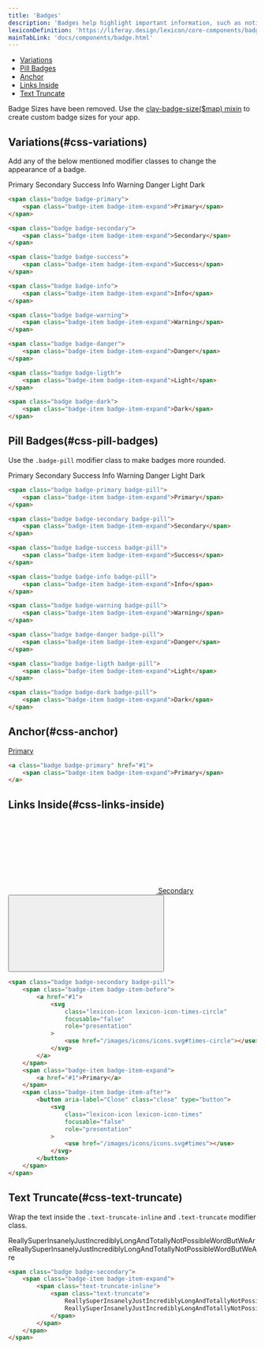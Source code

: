 ```yaml
---
title: 'Badges'
description: 'Badges help highlight important information, such as notifications or new and unread messages. Badges have circular borders and are only used to specify a number.'
lexiconDefinition: 'https://liferay.design/lexicon/core-components/badges/'
mainTabLink: 'docs/components/badge.html'
---
```


<div class="nav-toc-absolute">
<div class="nav-toc">

-   [Variations](#css-variations)
-   [Pill Badges](#css-pill-badges)
-   [Anchor](#css-anchor)
-   [Links Inside](#css-links-inside)
-   [Text Truncate](#css-text-truncate)

</div>
</div>

<div class="clay-site-alert alert alert-warning">
	Badge Sizes have been removed. Use the <a href="https://github.com/liferay/clay/blob/master/packages/clay-css/src/scss/mixins/_badges.scss#L19">clay-badge-size($map) mixin</a> to create custom badge sizes for your app.
</div>

## Variations(#css-variations)

Add any of the below mentioned modifier classes to change the appearance of a badge.

<div class="sheet-example">
	<span class="badge badge-primary">
		<span class="badge-item badge-item-expand">Primary</span>
	</span>
	<span class="badge badge-secondary">
		<span class="badge-item badge-item-expand">Secondary</span>
	</span>
	<span class="badge badge-success">
		<span class="badge-item badge-item-expand">Success</span>
	</span>
	<span class="badge badge-info">
		<span class="badge-item badge-item-expand">Info</span>
	</span>
	<span class="badge badge-warning">
		<span class="badge-item badge-item-expand">Warning</span>
	</span>
	<span class="badge badge-danger">
		<span class="badge-item badge-item-expand">Danger</span>
	</span>
	<span class="badge badge-ligth">
		<span class="badge-item badge-item-expand">Light</span>
	</span>
	<span class="badge badge-dark">
		<span class="badge-item badge-item-expand">Dark</span>
	</span>
</div>

```html
<span class="badge badge-primary">
	<span class="badge-item badge-item-expand">Primary</span>
</span>

<span class="badge badge-secondary">
	<span class="badge-item badge-item-expand">Secondary</span>
</span>

<span class="badge badge-success">
	<span class="badge-item badge-item-expand">Success</span>
</span>

<span class="badge badge-info">
	<span class="badge-item badge-item-expand">Info</span>
</span>

<span class="badge badge-warning">
	<span class="badge-item badge-item-expand">Warning</span>
</span>

<span class="badge badge-danger">
	<span class="badge-item badge-item-expand">Danger</span>
</span>

<span class="badge badge-ligth">
	<span class="badge-item badge-item-expand">Light</span>
</span>

<span class="badge badge-dark">
	<span class="badge-item badge-item-expand">Dark</span>
</span>
```

## Pill Badges(#css-pill-badges)

Use the `.badge-pill` modifier class to make badges more rounded.

<div class="sheet-example">
	<span class="badge badge-primary badge-pill">
		<span class="badge-item badge-item-expand">Primary</span>
	</span>
	<span class="badge badge-secondary badge-pill">
		<span class="badge-item badge-item-expand">Secondary</span>
	</span>
	<span class="badge badge-success badge-pill">
		<span class="badge-item badge-item-expand">Success</span>
	</span>
	<span class="badge badge-info badge-pill">
		<span class="badge-item badge-item-expand">Info</span>
	</span>
	<span class="badge badge-warning badge-pill">
		<span class="badge-item badge-item-expand">Warning</span>
	</span>
	<span class="badge badge-danger badge-pill">
		<span class="badge-item badge-item-expand">Danger</span>
	</span>
	<span class="badge badge-ligth badge-pill">
		<span class="badge-item badge-item-expand">Light</span>
	</span>
	<span class="badge badge-dark badge-pill">
		<span class="badge-item badge-item-expand">Dark</span>
	</span>
</div>

```html
<span class="badge badge-primary badge-pill">
	<span class="badge-item badge-item-expand">Primary</span>
</span>

<span class="badge badge-secondary badge-pill">
	<span class="badge-item badge-item-expand">Secondary</span>
</span>

<span class="badge badge-success badge-pill">
	<span class="badge-item badge-item-expand">Success</span>
</span>

<span class="badge badge-info badge-pill">
	<span class="badge-item badge-item-expand">Info</span>
</span>

<span class="badge badge-warning badge-pill">
	<span class="badge-item badge-item-expand">Warning</span>
</span>

<span class="badge badge-danger badge-pill">
	<span class="badge-item badge-item-expand">Danger</span>
</span>

<span class="badge badge-ligth badge-pill">
	<span class="badge-item badge-item-expand">Light</span>
</span>

<span class="badge badge-dark badge-pill">
	<span class="badge-item badge-item-expand">Dark</span>
</span>
```

## Anchor(#css-anchor)

<div class="sheet-example">
	<a class="badge badge-primary" href="#1">
		<span class="badge-item badge-item-expand">Primary</span>
	</a>
</div>

```html
<a class="badge badge-primary" href="#1">
	<span class="badge-item badge-item-expand">Primary</span>
</a>
```

## Links Inside(#css-links-inside)

<div class="sheet-example">
	<span class="badge badge-secondary badge-pill">
		<span class="badge-item badge-item-before">
			<a href="#1">
				<svg class="lexicon-icon lexicon-icon-times-circle" focusable="false" role="presentation">
					<use href="/images/icons/icons.svg#times-circle"></use>
				</svg>
			</a>
		</span>
		<span class="badge-item badge-item-expand">
			<a href="#1">Secondary</a>
		</span>
		<span class="badge-item badge-item-after">
			<button aria-label="Close" class="close" type="button">
				<svg class="lexicon-icon lexicon-icon-times" focusable="false" role="presentation">
					<use href="/images/icons/icons.svg#times"></use>
				</svg>
			</button>
		</span>
	</span>
</div>

```html
<span class="badge badge-secondary badge-pill">
	<span class="badge-item badge-item-before">
		<a href="#1">
			<svg
				class="lexicon-icon lexicon-icon-times-circle"
				focusable="false"
				role="presentation"
			>
				<use href="/images/icons/icons.svg#times-circle"></use>
			</svg>
		</a>
	</span>
	<span class="badge-item badge-item-expand">
		<a href="#1">Primary</a>
	</span>
	<span class="badge-item badge-item-after">
		<button aria-label="Close" class="close" type="button">
			<svg
				class="lexicon-icon lexicon-icon-times"
				focusable="false"
				role="presentation"
			>
				<use href="/images/icons/icons.svg#times"></use>
			</svg>
		</button>
	</span>
</span>
```

## Text Truncate(#css-text-truncate)

Wrap the text inside the `.text-truncate-inline` and `.text-truncate` modifier class.

<div class="sheet-example">
	<span class="badge badge-secondary">
		<span class="badge-item badge-item-expand">
			<span class="text-truncate-inline">
				<span class="text-truncate">
					ReallySuperInsanelyJustIncrediblyLongAndTotallyNotPossibleWordButWeAreReallySuperInsanelyJustIncrediblyLongAndTotallyNotPossibleWordButWeAre
				</span>
			</span>
		</span>
	</span>
</div>

```html
<span class="badge badge-secondary">
	<span class="badge-item badge-item-expand">
		<span class="text-truncate-inline">
			<span class="text-truncate">
				ReallySuperInsanelyJustIncrediblyLongAndTotallyNotPossibleWordButWeAre
				ReallySuperInsanelyJustIncrediblyLongAndTotallyNotPossibleWordButWeAre
			</span>
		</span>
	</span>
</span>
```
